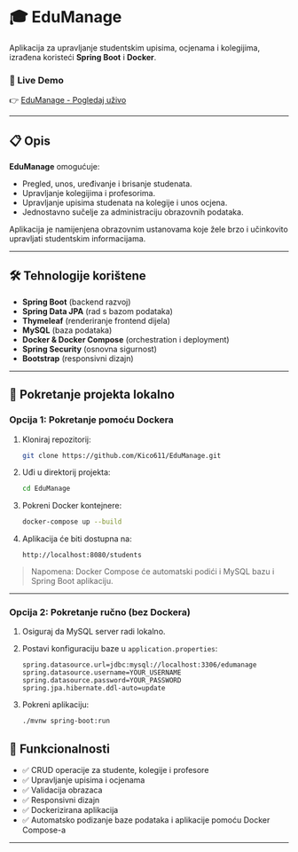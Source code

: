 # 🎓 EduManage

Aplikacija za upravljanje studentskim upisima, ocjenama i kolegijima, izrađena koristeći **Spring Boot** i **Docker**.

### 🔗 Live Demo
👉 [EduManage - Pogledaj uživo](http://130.162.235.231:8080/students)

---

## 📋 Opis

**EduManage** omogućuje:
- Pregled, unos, uređivanje i brisanje studenata.
- Upravljanje kolegijima i profesorima.
- Upravljanje upisima studenata na kolegije i unos ocjena.
- Jednostavno sučelje za administraciju obrazovnih podataka.

Aplikacija je namijenjena obrazovnim ustanovama koje žele brzo i učinkovito upravljati studentskim informacijama.

---

## 🛠️ Tehnologije korištene

- **Spring Boot** (backend razvoj)
- **Spring Data JPA** (rad s bazom podataka)
- **Thymeleaf** (renderiranje frontend dijela)
- **MySQL** (baza podataka)
- **Docker & Docker Compose** (orchestration i deployment)
- **Spring Security** (osnovna sigurnost)
- **Bootstrap** (responsivni dizajn)

---

## 🚀 Pokretanje projekta lokalno

### Opcija 1: Pokretanje pomoću Dockera

1. Kloniraj repozitorij:
   ```bash
   git clone https://github.com/Kico611/EduManage.git
   ```

2. Uđi u direktorij projekta:
   ```bash
   cd EduManage
   ```

3. Pokreni Docker kontejnere:
   ```bash
   docker-compose up --build
   ```

4. Aplikacija će biti dostupna na:
   ```
   http://localhost:8080/students
   ```

> Napomena: Docker Compose će automatski podići i MySQL bazu i Spring Boot aplikaciju.

---

### Opcija 2: Pokretanje ručno (bez Dockera)

1. Osiguraj da MySQL server radi lokalno.
2. Postavi konfiguraciju baze u `application.properties`:
   ```properties
   spring.datasource.url=jdbc:mysql://localhost:3306/edumanage
   spring.datasource.username=YOUR_USERNAME
   spring.datasource.password=YOUR_PASSWORD
   spring.jpa.hibernate.ddl-auto=update
   ```

3. Pokreni aplikaciju:
   ```bash
   ./mvnw spring-boot:run
   ```

## 📑 Funkcionalnosti

- ✅ CRUD operacije za studente, kolegije i profesore
- ✅ Upravljanje upisima i ocjenama
- ✅ Validacija obrazaca
- ✅ Responsivni dizajn
- ✅ Dockerizirana aplikacija
- ✅ Automatsko podizanje baze podataka i aplikacije pomoću Docker Compose-a

---


